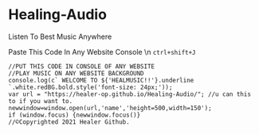 # Healing-Audio

Listen To Best Music Anywhere

Paste This Code In Any Website Console \n
`ctrl+shift+J`

```
//PUT THIS CODE IN CONSOLE OF ANY WEBSITE
//PLAY MUSIC ON ANY WEBSITE BACKGROUND
console.log(c` WELCOME TO ${'HEALMUSIC!!'}.underline `.white.redBG.bold.style('font-size: 24px;'));
var url = "https://healer-op.github.io/Healing-Audio/"; //u can this to if you want to.
newwindow=window.open(url,'name','height=500,width=150');
if (window.focus) {newwindow.focus()}
//©️Copyrighted 2021 Healer Github.
```
